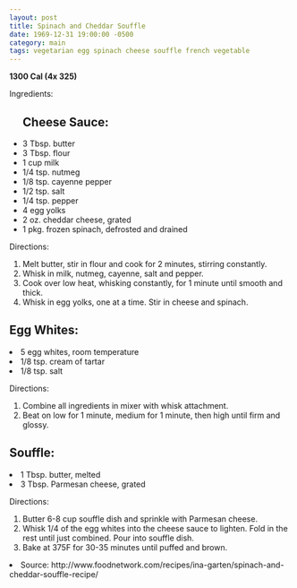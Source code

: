 ```yaml
---
layout: post
title: Spinach and Cheddar Souffle
date: 1969-12-31 19:00:00 -0500
category: main
tags: vegetarian egg spinach cheese souffle french vegetable
---
```

<b>1300 Cal (4x 325)</b>
<p>Ingredients:</p><ul>
<h2>Cheese Sauce:</h2>
<li>3 Tbsp.	butter</li>
<li>3 Tbsp.	flour</li>
<li>1 cup	milk</li>
<li>1/4 tsp.	nutmeg</li>
<li>1/8 tsp.	cayenne pepper</li>
<li>1/2 tsp.	salt</li>
<li>1/4 tsp.	pepper</li>
<li>4	egg yolks</li>
<li>2 oz.	cheddar cheese, grated</li>
<li>1 pkg.	frozen spinach, defrosted and drained</li>
</ul>
<p>Directions:</p>
<ol>
<li>Melt butter, stir in flour and cook for 2 minutes, stirring constantly.</li>
<li>Whisk in milk, nutmeg, cayenne, salt and pepper.</li>
<li>Cook over low heat, whisking constantly, for 1 minute until smooth and thick.</li>
<li>Whisk in egg yolks, one at a time.  Stir in cheese and spinach.</li>
</ol>
<h2>Egg Whites:</h2>
<li>5	egg whites, room temperature</li>
<li>1/8 tsp.	cream of tartar</li>
<li>1/8 tsp.	salt</li>
</ul>
<p>Directions:</p>
<ol>
<li>Combine all ingredients in mixer with whisk attachment.</li>
<li>Beat on low for 1 minute, medium for 1 minute, then high until firm and glossy.</li>
</ol>
<h2>Souffle:</h2>
<li>1 Tbsp.	butter, melted</li>
<li>3 Tbsp.	Parmesan cheese, grated</li>
</ul>
<p>Directions:</p>
<ol>
<li>Butter 6-8 cup souffle dish and sprinkle with Parmesan cheese.</li>
<li>Whisk 1/4 of the egg whites into the cheese sauce to lighten.  Fold in the rest until just combined.  Pour into souffle dish.</li>
<li>Bake at 375F for 30-35 minutes until puffed and brown.</li>
</ol>
<li>Source: http://www.foodnetwork.com/recipes/ina-garten/spinach-and-cheddar-souffle-recipe/ </li>

